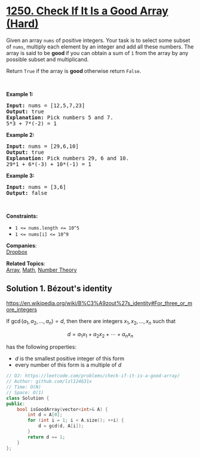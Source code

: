 # [1250. Check If It Is a Good Array (Hard)](https://leetcode.com/problems/check-if-it-is-a-good-array/)

<p>Given an array <code>nums</code> of&nbsp;positive integers. Your task is to select some subset of <code>nums</code>, multiply each element by an integer and add all these numbers.&nbsp;The array is said to be&nbsp;<strong>good&nbsp;</strong>if you can obtain a sum of&nbsp;<code>1</code>&nbsp;from the array by any possible subset and multiplicand.</p>

<p>Return&nbsp;<code>True</code>&nbsp;if the array is <strong>good&nbsp;</strong>otherwise&nbsp;return&nbsp;<code>False</code>.</p>

<p>&nbsp;</p>
<p><strong>Example 1:</strong></p>

<pre><strong>Input:</strong> nums = [12,5,7,23]
<strong>Output:</strong> true
<strong>Explanation:</strong> Pick numbers 5 and 7.
5*3 + 7*(-2) = 1
</pre>

<p><strong>Example 2:</strong></p>

<pre><strong>Input:</strong> nums = [29,6,10]
<strong>Output:</strong> true
<strong>Explanation:</strong> Pick numbers 29, 6 and 10.
29*1 + 6*(-3) + 10*(-1) = 1
</pre>

<p><strong>Example 3:</strong></p>

<pre><strong>Input:</strong> nums = [3,6]
<strong>Output:</strong> false
</pre>

<p>&nbsp;</p>
<p><strong>Constraints:</strong></p>

<ul>
	<li><code>1 &lt;= nums.length &lt;= 10^5</code></li>
	<li><code>1 &lt;= nums[i] &lt;= 10^9</code></li>
</ul>


**Companies**:  
[Dropbox](https://leetcode.com/company/dropbox)

**Related Topics**:  
[Array](https://leetcode.com/tag/array/), [Math](https://leetcode.com/tag/math/), [Number Theory](https://leetcode.com/tag/number-theory/)

## Solution 1. Bézout's identity

https://en.wikipedia.org/wiki/B%C3%A9zout%27s_identity#For_three_or_more_integers

If $\gcd(a_1, a_2, \ldots, a_n) = d$, then there are integers $x_{1},x_{2},\ldots ,x_{n}$ such that

$$
d=a_{1}x_{1}+a_{2}x_{2}+\cdots +a_{n}x_{n}
$$

has the following properties:

* $d$ is the smallest positive integer of this form
* every number of this form is a multiple of $d$

```cpp
// OJ: https://leetcode.com/problems/check-if-it-is-a-good-array/
// Author: github.com/lzl124631x
// Time: O(N)
// Space: O(1)
class Solution {
public:
    bool isGoodArray(vector<int>& A) {
        int d = A[0];
        for (int i = 1; i < A.size(); ++i) {
            d = gcd(d, A[i]);
        }
        return d == 1;
    }
};
```